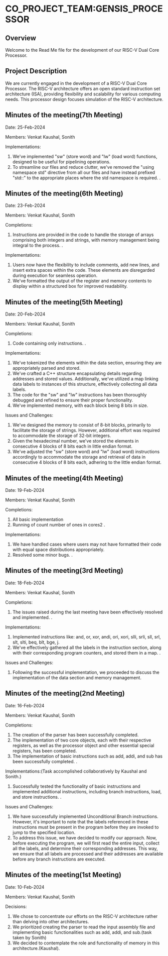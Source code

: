 # CO_PROJECT_TEAM:GENSIS_PROCESSOR

## Overview

Welcome to the Read Me file for the development of our RISC-V Dual Core Processor.
## Project Description

We are currently engaged in the development of a RISC-V Dual Core Processor. The RISC-V architecture offers an open standard instruction set architecture (ISA), providing flexibility and scalability for various computing needs. This processor design focuses simulation of the RISC-V architecture.


## Minutes of the meeting(7th Meeting)
Date: 25-Feb-2024

Members: Venkat Kaushal, Sonith

Implementations:
1. We've implemented "sw" (store word) and "lw" (load word) functions, designed to be useful for pipelining operations.
2. To streamline our files and reduce clutter, we've removed the "using namespace std" directive from all our files and have instead prefixed "std::" to the appropriate places where the std namespace is required.
.



## Minutes of the meeting(6th Meeting)
Date: 23-Feb-2024

Members: Venkat Kaushal, Sonith

Completions:
1. Instructions are provided in the code to handle the storage of arrays comprising both integers and strings, with memory management being integral to the process.
.

Implementations:
1. Users now have the flexibility to include comments, add new lines, and insert extra spaces within the code. These elements are disregarded during execution for seamless operation.
2. We've formatted the output of the register and memory contents to display within a structured box for improved readability.

## Minutes of the meeting(5th Meeting)
Date: 20-Feb-2024

Members: Venkat Kaushal, Sonith

Completions:
1. Code containing only instructions.
.

Implementations:
1. We've tokenized the elements within the data section, ensuring they are appropriately parsed and stored.
2. We've crafted a C++ structure encapsulating details regarding addresses and stored values. Additionally, we've utilized a map linking data labels to instances of this structure, effectively collecting all data labels.
3. The code for the "sw" and "lw" instructions has been thoroughly debugged and refined to ensure their proper functionality.
4. We've implemented memory, with each block being 8 bits in size.

Issues and Challenges:
1. We've designed the memory to consist of 8-bit blocks, primarily to facilitate the storage of strings. However, additional effort was required to accommodate the storage of 32-bit integers.
2. Given the hexadecimal number, we've stored the elements in consecutive 4 blocks of 8 bits each in little endian format.
3. We've adjusted the "sw" (store word) and "lw" (load word) instructions accordingly to accommodate the storage and retrieval of data in consecutive 4 blocks of 8 bits each, adhering to the little endian format.


## Minutes of the meeting(4th Meeting)
Date: 19-Feb-2024

Members: Venkat Kaushal, Sonith

Completions:
1. All basic implementation
2. Running of count number of ones in cores2
.

Implementations:
1. We have handled cases where users may not have formatted their code with equal space distributions appropriately.
2. Resolved some minor bugs.
.

## Minutes of the meeting(3rd Meeting)
Date: 18-Feb-2024

Members: Venkat Kaushal, Sonith

Completions:
1. The issues raised during the last meeting have been effectively resolved and implemented.
.

Implementations:
1. Implemented instructions like: and, or, xor, andi, ori, xori, slli, srli, sll, srl, slt, slti, beq, blt, bge, j.
2. We've effectively gathered all the labels in the instruction section, along with their corresponding program counters, and stored them in a map.
.

Issues and Challenges:
1. Following the successful implementation, we proceeded to discuss the implementation of the data section and memory management.


## Minutes of the meeting(2nd Meeting)
Date: 16-Feb-2024

Members: Venkat Kaushal, Sonith

Completions:
1. The creation of the parser has been successfully completed.
2. The implementation of two core objects, each with their respective registers, as well as the processor object and other essential special registers, has been completed.
3. The implementation of basic instructions such as add, addi, and sub has been successfully completed.
.

Implementations:(Task accomplished collaboratively by Kaushal and Sonith.)
1. Successfully tested the functionality of basic instructions and implemented additional instructions, including branch instructions, load, and store instructions.
.

Issues and Challenges:
1. We have successfully implemented Unconditional Branch instructions. However, it's important to note that the labels referenced in these instructions must be present in the program before they are invoked to jump to the specified location.
2. To address this issue, we have decided to modify our approach. Now, before executing the program, we will first read the entire input, collect all the labels, and determine their corresponding addresses. This way, we ensure that all labels are processed and their addresses are available before any branch instructions are executed.



## Minutes of the meeting(1st Meeting)
Date: 10-Feb-2024

Members: Venkat Kaushal, Sonith

Decisions: 
1. We chose to concentrate our efforts on the RISC-V architecture rather than delving into other architectures.
2. We prioritized creating the parser to read the input assembly file and implementing basic functionalities such as add, addi, and sub.(task taken by Sonith)
3. We decided to contemplate the role and functionality of memory in this architecture.(Kaushal).

